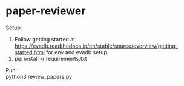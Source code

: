 # paper-reviewer

Setup:
1. Follow getting started at https://evadb.readthedocs.io/en/stable/source/overview/getting-started.html for env and evadb setup.
2. pip install -r requirements.txt

Run:\
python3 review_papers.py
